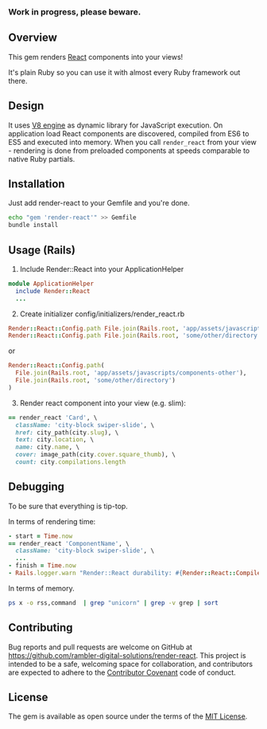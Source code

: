 ### Work in progress, please beware.

## Overview
This gem renders [React](https://facebook.github.io/react/) components into your views!

It's plain Ruby so you can use it with almost every Ruby framework out there.

## Design
It uses [V8 engine](https://developers.google.com/v8/) as dynamic library for JavaScript execution. On application load React components are discovered, compiled from ES6 to ES5 and executed into memory. When you call `render_react` from your view - rendering is done from preloaded components at speeds comparable to native Ruby partials.

## Installation
Just add render-react to your Gemfile and you're done.
```bash
echo "gem 'render-react'" >> Gemfile
bundle install
```

## Usage (Rails)
1. Include Render::React into your ApplicationHelper
```ruby
module ApplicationHelper
  include Render::React
  ...
```

2. Create initializer config/initializers/render_react.rb
```ruby
Render::React::Config.path File.join(Rails.root, 'app/assets/javascripts/components-local')
Render::React::Config.path File.join(Rails.root, 'some/other/directory')
```
or
```ruby
Render::React::Config.path(
  File.join(Rails.root, 'app/assets/javascripts/components-other'),
  File.join(Rails.root, 'some/other/directory')
)
```

3. Render react component into your view (e.g. slim):
```ruby
== render_react 'Card', \
  className: 'city-block swiper-slide', \
  href: city_path(city.slug), \
  text: city.location, \
  name: city.name, \
  cover: image_path(city.cover.square_thumb), \
  count: city.compilations.length
```

## Debugging
To be sure that everything is tip-top.

In terms of rendering time:
```ruby
- start = Time.now
== render_react 'ComponentName', \
  className: 'city-block swiper-slide', \
  ...
- finish = Time.now
- Rails.logger.warn "Render::React durability: #{Render::React::Compiler.instance_variable_get(:@durability)} time: #{finish - start}"
```

In terms of memory.
```bash
ps x -o rss,command  | grep "unicorn" | grep -v grep | sort
```

## Contributing

Bug reports and pull requests are welcome on GitHub at https://github.com/rambler-digital-solutions/render-react. This project is intended to be a safe, welcoming space for collaboration, and contributors are expected to adhere to the [Contributor Covenant](http://contributor-covenant.org) code of conduct.


## License

The gem is available as open source under the terms of the [MIT License](http://opensource.org/licenses/MIT).
